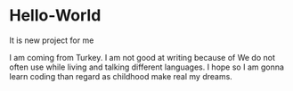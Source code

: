 # Hello-World
It is new project for me

I am coming from Turkey. I am not good at writing because of We do not often use while living and talking different languages.
I hope so I am gonna learn coding than regard as childhood make real my dreams.

